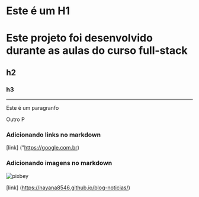<h1>Este é um H1<h1>

Este projeto foi desenvolvido durante as aulas do curso full-stack 

## h2

### h3

---

Este é um paragranfo


Outro P


### Adicionando links no markdown

[link] ("https://google.com.br)

### Adicionando imagens no markdown
![pixbey](https://cdn.pixabay.com/photo/2023/04/15/14/43/baby-7927869_1280.jpg)

[link] (https://nayana8546.github.io/blog-noticias/)
